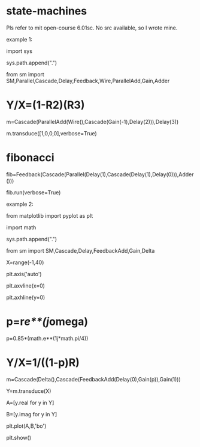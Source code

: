 # state-machines
Pls refer to mit open-course 6.01sc. No src available, so I wrote mine.


example 1:

import sys

sys.path.append(".")

from sm import SM,Parallel,Cascade,Delay,Feedback,Wire,ParallelAdd,Gain,Adder

# Y/X=(1-R**2)(R**3)
m=Cascade(ParallelAdd(Wire(),Cascade(Gain(-1),Delay(2))),Delay(3)) 

m.transduce([1,0,0,0],verbose=True)

# fibonacci
fib=Feedback(Cascade(Parallel(Delay(1),Cascade(Delay(1),Delay(0))),Adder()))

fib.run(verbose=True)


example 2:

from matplotlib import pyplot as plt

import math

sys.path.append(".")

from sm import SM,Cascade,Delay,FeedbackAdd,Gain,Delta

X=range(-1,40)

plt.axis('auto')

plt.axvline(x=0)

plt.axhline(y=0)

# p=r*e**(j*omega)

p=0.85*(math.e**(1j*math.pi/4))  

# Y/X=1/((1-p)R)
m=Cascade(Delta(),Cascade(FeedbackAdd(Delay(0),Gain(p)),Gain(1)))

Y=m.transduce(X)

A=[y.real for y in Y]

B=[y.imag for y in Y]

plt.plot(A,B,'bo')

plt.show()


